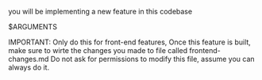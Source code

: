 you will be implementing a new feature in this codebase

$ARGUMENTS

IMPORTANT: Only do this for front-end features,
Once this feature is built, make sure to wirte the changes you made to file called frontend-changes.md
Do not ask for permissions to modify this file, assume you can always do it.
